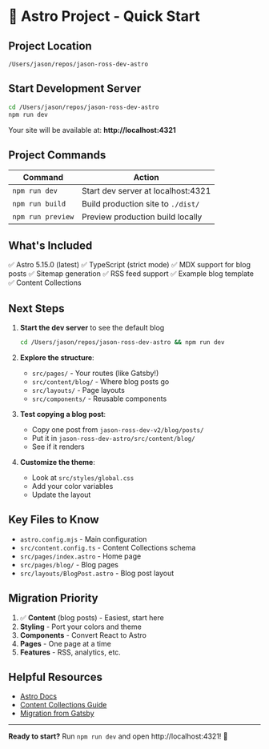 # 🚀 Astro Project - Quick Start

## Project Location
```
/Users/jason/repos/jason-ross-dev-astro
```

## Start Development Server

```bash
cd /Users/jason/repos/jason-ross-dev-astro
npm run dev
```

Your site will be available at: **http://localhost:4321**

## Project Commands

| Command | Action |
|---------|--------|
| `npm run dev` | Start dev server at localhost:4321 |
| `npm run build` | Build production site to `./dist/` |
| `npm run preview` | Preview production build locally |

## What's Included

✅ Astro 5.15.0 (latest)
✅ TypeScript (strict mode)
✅ MDX support for blog posts
✅ Sitemap generation
✅ RSS feed support
✅ Example blog template
✅ Content Collections

## Next Steps

1. **Start the dev server** to see the default blog
   ```bash
   cd /Users/jason/repos/jason-ross-dev-astro && npm run dev
   ```

2. **Explore the structure**:
   - `src/pages/` - Your routes (like Gatsby!)
   - `src/content/blog/` - Where blog posts go
   - `src/layouts/` - Page layouts
   - `src/components/` - Reusable components

3. **Test copying a blog post**:
   - Copy one post from `jason-ross-dev-v2/blog/posts/`
   - Put it in `jason-ross-dev-astro/src/content/blog/`
   - See if it renders

4. **Customize the theme**:
   - Look at `src/styles/global.css`
   - Add your color variables
   - Update the layout

## Key Files to Know

- `astro.config.mjs` - Main configuration
- `src/content.config.ts` - Content Collections schema
- `src/pages/index.astro` - Home page
- `src/pages/blog/` - Blog pages
- `src/layouts/BlogPost.astro` - Blog post layout

## Migration Priority

1. ✅ **Content** (blog posts) - Easiest, start here
2. **Styling** - Port your colors and theme
3. **Components** - Convert React to Astro
4. **Pages** - One page at a time
5. **Features** - RSS, analytics, etc.

## Helpful Resources

- [Astro Docs](https://docs.astro.build)
- [Content Collections Guide](https://docs.astro.build/en/guides/content-collections/)
- [Migration from Gatsby](https://docs.astro.build/en/guides/migrate-to-astro/from-gatsby/)

---

**Ready to start?** Run `npm run dev` and open http://localhost:4321! 🎉
